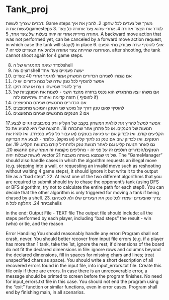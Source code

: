 # Tank_proj
דברים שצריך לעשות:
Game steps מערך של צעדים לכל שחקן:
2. להבין את איך לעשות את הgamesteps
3. לסדר את הצעד אחורה
4. אחרי שהוא צעד אחורה כל צעד אחורה מיידית אחרי זה יהיה בעלות של צעד אחד,
5. A backward move action that was not performed yet,
can be canceled by a forward move action request, in which case the tank will stay(!) in place
6. אולי להוסיף שדה שבודק מתי הפעם האחרונה שהייתה צעד אחורה ולנהל את הצעדים לפי זה
7. after shooting, the tank cannot shoot again for 4 game steps.

8. לסדר יציאה מהמגרש של הshell
9. רוצים שהshell יעשה פעמיים צעד אחד
10. אם נגמרו לשניהם הכדורים המשחק אמור להגמר אחרי 40 צעדים 
11. אפשר להוסיף לכל טנק שדה של כמה כדורים יש לו
12. צריך להגיד שמישהו ניצח או שזה תיקו
13. אם משהו יוצא מהמגרש הוא נכנס בחזרה מהצד השני  -
לשנות את הפונקציות של תזוזה קדימה ואחורה שיתייחסו לזה ( להוסיף if)
14. אם הכדורים מתנגשים שניהם מתפוצצים
15. להוסיף שאם טנק דורך על מוכש שני הטנק והמוכש מתפוצצים
16. אם 2 הטנקים מתנגשים שניהם מתפוצצים

17.אפשר למשל להריץ את לולאת המשחק בקצב של הקליע ורק בסיבובים זוגיים לבצע תנועות של הטנקים.
או כל פתרון אחר שתבחרו
18. ההצעה שלי היא להניע את כל הקליעים קודם.
ואז לבדוק אם יש פגיעה בטנקים (או עבור כל קליע בנפרד). 
ואז להזיז את הטנקים. ואז לבדוק שוב אם טנק נע לתוך קליע (או מוקש). 
כלומר - לבצע את הבדיקה גם לאחר תנועת קליע וגם לאחר תנועת טנק ולהתחיל קודם בתנועת הקליע.
19. אם הטנקים/הכדורים חולפים זה על פני זה - מחליפים מקומות זה אומר שהם התנגשו
20. לעשות שבלוח יהיה vector של מי שנמצא באותה משבצת
21. The “GameManager” should also handle cases in which the algorithm requests an illegal move
(e.g. stepping into a wall, or requesting an invalid move such as reshooting without waiting 4 game steps), 
it should ignore it but write it to the output file as a “bad step”.
22. At least one of the two different algorithms that you are required to submit should 
try to chase the opponent’s tank 
(using DFS or BFS algorithm, try not to calculate the entire path for each step!). 
You can decide that the other algorithm is only triggered for moving a tank if being chased by a shell.
23. צריך שהצעדים ישמרו לכל טנק את הצעדים שלו ולא לשניהם ביחד
24. מחלקה לכל הshells

in the end:
Output File - TEXT file
The output file should include:
all the steps performed by each player, including “bad steps”
the result - win (who) or tie, and the reason

Error Handling
You should reasonably handle any error:
Program shall not crash, never.
You should better recover from input file errors (e.g. if a player has more than 1 tank, take the 1st, ignore the rest; if dimensions of the board do not fit the declared dimensions in file: ignore rows and columns beyond the declared dimensions,
fill in spaces for missing chars and lines; treat unspecified chars as space). You should write a short description of all recovered errors found in the input file, into input_errors.txt file. Create this file only if there are errors.
In case there is an unrecoverable error, a message should be printed to screen before the program finishes. No need for input_errors.txt file in this case.
You should not end the program using the “exit” function or similar functions, even in error cases. Program shall end by finishing main, in all scenarios.
